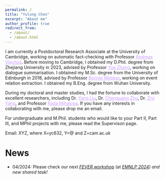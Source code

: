 ```yaml
---
permalink: /
title: "Yulong Chen"
excerpt: "About me"
author_profile: true
redirect_from:
  - /about/
  - /about.html
---
```

I am currently a Postdoctoral Research Associate at the University of Cambridge, working on automatic fact-checking with Professor <a href="http://andreasvlachos.github.io" style="color: rgb(203, 157, 255);">Andreas Vlachos</a>. Before moving to Cambridge, I obtained my D.Phil. degree from Zhejiang University in 2023, advised by Professor <a href="https://frcchang.github.io/" style="color: rgb(203, 157, 255);">Yue Zhang</a>, working on dialogue summarisation. I obtained my M.Sc. degree from the University of Edinburgh in 2018, advised by Professor <a href="https://homepages.inf.ed.ac.uk/bonnie/" style="color: rgb(203, 157, 255);">Bonnie Webber</a>, working on event relation extraction. I obtained my B.Eng. degree from Wuhan University.

During my doctoral and master studies, I had the fortune to collaborate with excellent researchers, including Dr. <a href="https://nlp-yang.github.io/" style="color: rgb(203, 157, 255);">Yang Liu</a>, Dr. <a href="https://cs.stanford.edu/~cgzhu/" style="color: rgb(203, 157, 255);">Chenguang Zhu</a>, Dr. <a href="https://ziyi-yang.github.io/" style="color: rgb(203, 157, 255);">Ziyi Yang</a>, and Professor <a href="https://web.eecs.umich.edu/~mihalcea/" style="color: rgb(203, 157, 255);">Rada Mihalcea</a>. If you have any interests in collaborating with me, please drop me an email.

For undergraduate and M.Phil. students who would like to your Part II, Part III, and MPhil projects with me, please read the Supervison page.

Email: XYZ, where X=yc632, Y=@ and Z=cam.ac.uk

News
======
* 04/2024: Please check our next <i><a href="https://fever.ai/">FEVER workshop</a></i> (at <i><a href="https://2024.emnlp.org/">EMNLP 2024</a>) and new shared task!

